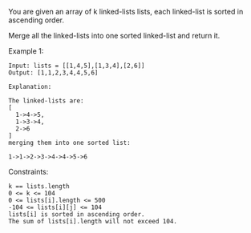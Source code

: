 You are given an array of k linked-lists lists, each linked-list is sorted in ascending order.

Merge all the linked-lists into one sorted linked-list and return it.



Example 1:
```
Input: lists = [[1,4,5],[1,3,4],[2,6]]
Output: [1,1,2,3,4,4,5,6]

Explanation: 

The linked-lists are:
[
  1->4->5,
  1->3->4,
  2->6
]
merging them into one sorted list:

1->1->2->3->4->4->5->6
```


Constraints:

```
k == lists.length
0 <= k <= 104
0 <= lists[i].length <= 500
-104 <= lists[i][j] <= 104
lists[i] is sorted in ascending order.
The sum of lists[i].length will not exceed 104.
```